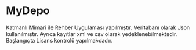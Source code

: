 # MyDepo
Katmanlı Mimari ile Rehber Uygulaması yapılmıştır.
Veritabanı olarak Json kullanılmıştır.
Ayrıca kayıtlar xml ve csv olarak yedeklenebilmektedir.
Başlangıçta Lisans kontrolü yapılmakdadır.
